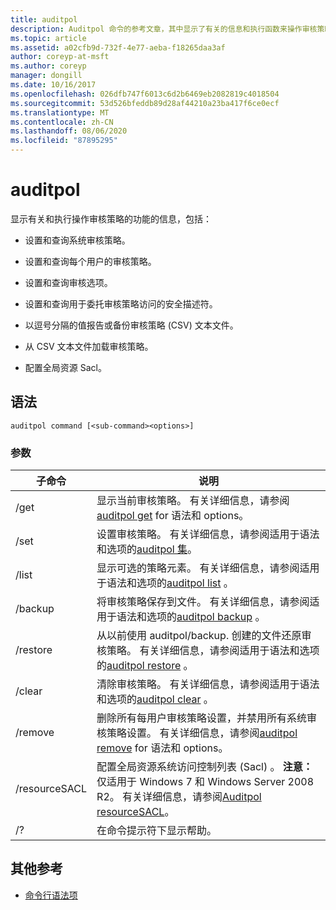 ```yaml
---
title: auditpol
description: Auditpol 命令的参考文章，其中显示了有关的信息和执行函数来操作审核策略。
ms.topic: article
ms.assetid: a02cfb9d-732f-4e77-aeba-f18265daa3af
author: coreyp-at-msft
ms.author: coreyp
manager: dongill
ms.date: 10/16/2017
ms.openlocfilehash: 026dfb747f6013c6d2b6469eb2082819c4018504
ms.sourcegitcommit: 53d526bfeddb89d28af44210a23ba417f6ce0ecf
ms.translationtype: MT
ms.contentlocale: zh-CN
ms.lasthandoff: 08/06/2020
ms.locfileid: "87895295"
---
```

# <a name="auditpol"></a>auditpol

显示有关和执行操作审核策略的功能的信息，包括：

- 设置和查询系统审核策略。

- 设置和查询每个用户的审核策略。

- 设置和查询审核选项。

- 设置和查询用于委托审核策略访问的安全描述符。

- 以逗号分隔的值报告或备份审核策略 (CSV) 文本文件。

- 从 CSV 文本文件加载审核策略。

- 配置全局资源 Sacl。

## <a name="syntax"></a>语法

```
auditpol command [<sub-command><options>]
```

### <a name="parameters"></a>参数

| 子命令 | 说明 |
| ----------- | ----------- |
| /get | 显示当前审核策略。 有关详细信息，请参阅[auditpol get](auditpol-get.md) for 语法和 options。 |
| /set | 设置审核策略。 有关详细信息，请参阅适用于语法和选项的[auditpol 集](auditpol-set.md)。 |
| /list | 显示可选的策略元素。 有关详细信息，请参阅适用于语法和选项的[auditpol list](auditpol-list.md) 。 |
| /backup | 将审核策略保存到文件。 有关详细信息，请参阅适用于语法和选项的[auditpol backup](auditpol-backup.md) 。 |
| /restore | 从以前使用 auditpol/backup. 创建的文件还原审核策略。 有关详细信息，请参阅适用于语法和选项的[auditpol restore](auditpol-restore.md) 。 |
| /clear | 清除审核策略。 有关详细信息，请参阅适用于语法和选项的[auditpol clear](auditpol-clear.md) 。 |
| /remove | 删除所有每用户审核策略设置，并禁用所有系统审核策略设置。 有关详细信息，请参阅[auditpol remove](auditpol-remove.md) for 语法和 options。 |
| /resourceSACL | 配置全局资源系统访问控制列表 (Sacl) 。 **注意：** 仅适用于 Windows 7 和 Windows Server 2008 R2。 有关详细信息，请参阅[Auditpol resourceSACL](auditpol-resourcesacl.md)。 |
| /?| 在命令提示符下显示帮助。 |

## <a name="additional-references"></a>其他参考

- [命令行语法项](command-line-syntax-key.md)
